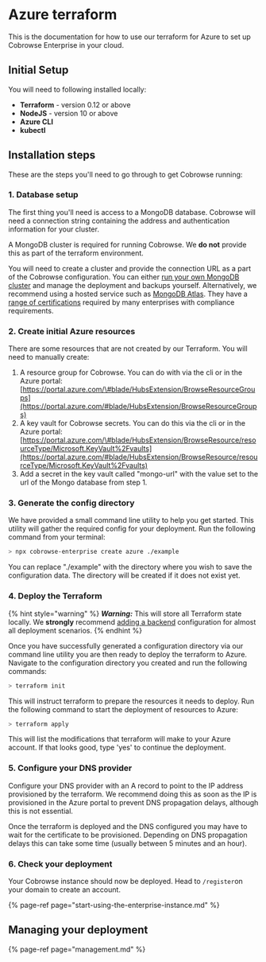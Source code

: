 # Azure terraform

This is the documentation for how to use our terraform for Azure to set up Cobrowse Enterprise in your cloud.

## Initial Setup

You will need to following installed locally:

* **Terraform** - version 0.12 or above
* **NodeJS** - version 10 or above
* **Azure CLI**
* **kubectl**

## Installation steps

These are the steps you'll need to go through to get Cobrowse running:

### 1. Database setup

The first thing you'll need is access to a MongoDB database. Cobrowse will need a connection string containing the address and authentication information for your cluster.

A MongoDB cluster is required for running Cobrowse. We **do not** provide this as part of the terraform environment.

You will need to create a cluster and provide the connection URL as a part of the Cobrowse configuration. You can either [run your own MongoDB cluster](https://docs.mongodb.com/manual/administration/install-community/) and manage the deployment and backups yourself. Alternatively, we recommend using a hosted service such as [MongoDB Atlas](https://docs.atlas.mongodb.com/getting-started/). They have a [range of certifications](https://www.mongodb.com/cloud/trust) required by many enterprises with compliance requirements.

### 2. Create initial Azure resources

There are some resources that are not created by our Terraform. You will need to manually create:

1. A resource group for Cobrowse. You can do with via the cli or in the Azure portal: [https://portal.azure.com/\#blade/HubsExtension/BrowseResourceGroups](https://portal.azure.com/#blade/HubsExtension/BrowseResourceGroups)
2. A key vault for Cobrowse secrets. You can do this via the cli or in the Azure portal: [https://portal.azure.com/\#blade/HubsExtension/BrowseResource/resourceType/Microsoft.KeyVault%2Fvaults](https://portal.azure.com/#blade/HubsExtension/BrowseResource/resourceType/Microsoft.KeyVault%2Fvaults)
3. Add a secret in the key vault called "mongo-url" with the value set to the url of the Mongo database from step 1.

### 3. Generate the config directory

We have provided a small command line utility to help you get started. This utility will gather the required config for your deployment. Run the following command from your terminal:

```bash
> npx cobrowse-enterprise create azure ./example
```

You can replace "./example" with the directory where you wish to save the configuration data. The directory will be created if it does not exist yet.

### 4. Deploy the Terraform

{% hint style="warning" %}
_**Warning:**_ This will store all Terraform state locally. We **strongly** recommend [adding a backend](https://www.terraform.io/docs/language/settings/backends/azurerm.html) configuration for almost all deployment scenarios.
{% endhint %}

Once you have successfully generated a configuration directory via our command line utility you are then ready to deploy the terraform to Azure. Navigate to the configuration directory you created and run the following commands:

```bash
> terraform init
```

This will instruct terraform to prepare the resources it needs to deploy. Run the following command to start the deployment of resources to Azure:

```bash
> terraform apply
```

This will list the modifications that terraform will make to your Azure account. If that looks good, type 'yes' to continue the deployment.

### 5. Configure your DNS provider

Configure your DNS provider with an A record to point to the IP address provisioned by the terraform. We recommend doing this as soon as the IP is provisioned in the Azure portal to prevent DNS propagation delays, although this is not essential.

Once the terraform is deployed and the DNS configured you may have to wait for the certificate to be provisioned. Depending on DNS propagation delays this can take some time \(usually between 5 minutes and an hour\).

### 6. Check your deployment

Your Cobrowse instance should now be deployed. Head to `/register`on your domain to create an account.

{% page-ref page="start-using-the-enterprise-instance.md" %}

## Managing your deployment

{% page-ref page="management.md" %}


